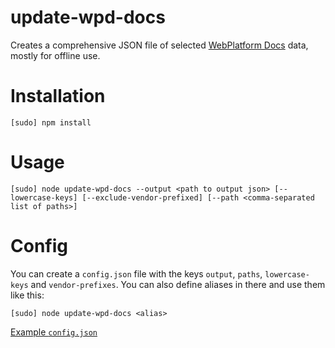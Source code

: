 update-wpd-docs
===============

Creates a comprehensive JSON file of selected [WebPlatform Docs](https://docs.webplatform.org) data, mostly for offline use.

# Installation
```
[sudo] npm install
```

# Usage
```
[sudo] node update-wpd-docs --output <path to output json> [--lowercase-keys] [--exclude-vendor-prefixed] [--path <comma-separated list of paths>]
```

# Config
You can create a `config.json` file with the keys `output`, `paths`, `lowercase-keys` and `vendor-prefixes`. You can also define aliases in there and use them like this:
```
[sudo] node update-wpd-docs <alias>
```
[Example `config.json`](https://github.com/MarcelGerber/update-wpd-docs/blob/brackets-config/config.json)
